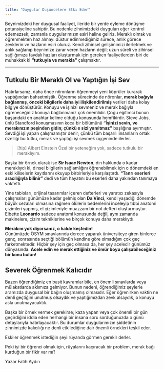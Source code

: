 ```yaml
---
title: "Duygular Düşüncelere Etki Eder"
---
```

Beynimizdeki her duygusal faaliyet, ileride bir yerde eyleme dönüşme potansiyeline sahiptir. Bu nedenle zihnimizdeki duyguları eğer kontrol edemezsek; zamanla duygularımızın esiri haline geliriz. Meraklı olmak ve öğrenmekten haz almayı düstur edinmediğimiz sürece, anlık görece zevklerin ve hazların esiri oluruz. Kendi zihinsel gelişimimizi ilerletmek ve anlık sağlanıp beynimize zarar veren hazların değil; uzun süreli ve zihinsel sağlığımıza faydalı hazları oluşturmak için gereken faaliyetlerden biri de muhakkak ki **“tutkuyla ve merakla”** çalışmaktır.

---

## Tutkulu Bir Meraklı Ol ve Yaptığın İşi Sev
Hatırlarsanız, daha önce nöronların öğrenmeyi yeni köprüler kurarak yaptığından bahsetmiştik. Öğrenme sürecinde de nöronlar, **merak bağıyla bağlanmış**, **önceki bilgilerle daha iyi ilişkilendirilmiş** verileri daha kolay bilgiye dönüştürür. Konuyu ve işinizi sevmeniz ve merak bağıyla öğreneceğiniz konuya bağlanmanız çok önemlidir. Çoğu eğitimci bunun başarıdaki en anahtar kelime olduğu konusunda hemfikirdir. Steve Jobs, ünlü Standford konuşmasının koca bir bölümünü **“İşinizi sevin, ve merakınızın peşinden gidin; çünkü o sizi yanıltmaz”** başlığına ayırmıştır. Sevdiği işi yapan çalışmamıştır denir; çünkü tüm başarılı insanların ortak özelliği bu tutku, merak ve yaptığı işi sevmek üçgeninde ilerler.

>[!tip] Albert Einstein
>Özel bir yeteneğim yok, sadece tutkulu bir meraklıyım.

Başka bir örnek olarak ise **Sir Isaac Newton**, din hakkında o kadar meraklıydı ki, dinsel bilgilerin sağlamlığını öğrenebilmek için o dönemdeki en eski kiliselerin kayıtlarını okuyup birbirleriyle karşılaştırdı. **“Tanrı eserleri aracılığıyla bilinir”** dedi ve tüm hayatını bu eserleri daha yakından tanımaya vakfetti.

Yine tabloları, orijinal tasarımlar içeren defterleri ve yaratıcı zekasıyla çalışmaları günümüze kadar gelmiş olan **Da Vinci**, kendi yaşadığı dönemde büyük cezaları olmasına rağmen ölülerin bedenlerini inceleyip tıbbi anatomi çizimleri yapmış, el çizimleriyle muazzam bir not defteri oluşturmuştur. Elbette **Leonardo** sadece anatomi konusunda değil, aynı zamanda makinelere, çizim tekniklerine ve birçok konuya daha meraklıydı.

**Merakım yok diyorsanız, o halde keşfedin!**  
Günümüzde ÖSYM sınavlarında derece yaparak üniversiteye giren binlerce genç, sonrasında seçtiği bölümün kendine göre olmadığını çok geç farketmektedir. Hiçbir şey için geç olmasa da, her şey aceledir günümüz dünyasında. **Acele edin ve merak ettiğiniz ve ömür boyu çalışabileceğiniz bir konu bulun!**

## Severek Öğrenmek Kalıcıdır
Bazen öğrendiğimiz en basit kavramlar bile, en önemli sınavlarda veya mülakatlarda aklımıza gelmiyor. Bunun nedeni, öğrendiğimiz şeylerle aramızda duygusal bir bağın oluşmamış olmasıdır. Eğer öğrenirken vaktin ne denli geçtiğini unutmuş olsaydık ve yaptığımızdan zevk alsaydık, o konuyu asla unutmayacaktık.

Başka bir örnek vermek gerekirse; kaza yapan veya çok önemli bir gün geçirdiğini iddia eden herhangi bir insana soru sorduğunuzda o günü detaylarıyla hatırlayacaktır. Bu durumlar duygularımızın şiddetinin zihnimizde kalıcılığı ne denli etkilediğine dair önemli örnekleri teşkil eder.

Eskiler öğrenmek istediğin şeyi rüyanda görmen gerekir derler.

Peki iyi bir öğrenci olmak için, rüyalarını kaçıracak bir problem, merak bağı kurduğun bir fikir var mı?

Yazar
Fatih Aydın
